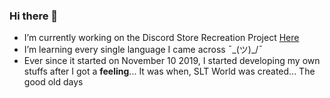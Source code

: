 ### Hi there 👋

- I’m currently working on the Discord Store Recreation Project [Here](https://github.com/SLTWorldDev/Discord-Store-Recreation-Project)
- I’m learning every single language I came across ¯\_(ツ)_/¯
- Ever since it started on November 10 2019, I started developing my own stuffs after I got a **feeling**... It was when, SLT World was created... The good old days
